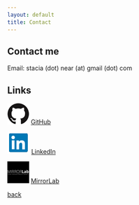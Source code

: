 ```yaml
---
layout: default
title: Contact
---
```


## Contact me

Email: stacia (dot) near (at) gmail (dot) com

## Links

![](assets/giticon.png) [GitHub](https://github.com/nearsr)

![](assets/linkedinicon.png) [LinkedIn](www.linkedin.com/in/stacianear)

![](assets/mirrorlabicon.png) [MirrorLab](http://mirrorlab.mines.edu/)

[back](./)
